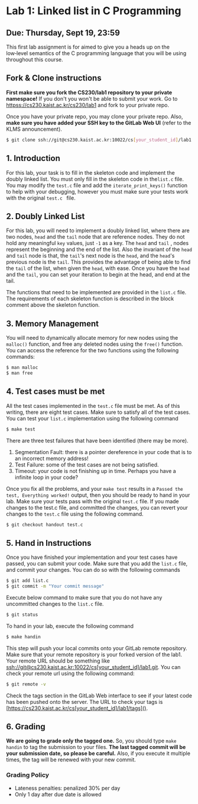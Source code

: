 # Lab 1: Linked list in C Programming

## Due: Thursday, Sept 19, 23:59

This first lab assignment is for aimed to give you a heads up on the low‑level semantics of the C programming language that you will be using throughout this course.

## Fork & Clone instructions

**First make sure you fork the CS230/lab1 repository to your private namespace!** If you don't you won't be able to submit your work. Go to [httpss://cs230.kaist.ac.kr/cs230/lab1](https://cs230.kaist.ac.kr/cs230/lab1) and fork to your private repo.

Once you have your private repo, you may clone your private repo. Also, **make sure you have added your SSH key to the GitLab Web UI** (refer to the KLMS announcement).

```sh
$ git clone ssh://git@cs230.kaist.ac.kr:10022/cs[your_student_id]/lab1.git
```

## 1. Introduction

For this lab, your task is to fill in the skeleton code and implement the doubly linked list. You must only fill in the skeleton code in the`list.c` file. You may modify the `test.c` file and add the `iterate_print_keys()` function to help with your debugging, however you must make sure your tests work with the original `test.c ` file.

## 2. Doubly Linked List

For this lab, you will need to implement a doubly linked list, where there are two nodes, `head` and the `tail` node that are reference nodes. They do not hold any meaningful `key` values, just `-1` as a key. The `head` and `tail` , nodes represent the beginning and the end of the list. Also the invariant of the `head` and `tail` node is that, the `tail`'s next node is the `head`, and the `head`'s previous node is the `tail`. This provides the advantage of being able to find the `tail` of the list, when given the `head`, with ease. Once you have the `head` and the `tail`, you can set your iteration to begin at the head, and end at the tail.

The functions that need to be implemented are provided in the `list.c` file. The requirements of each skeleton function is described in the block comment above the skeleton function.

## 3. Memory Management

You will need to dynamically allocate memory for new nodes using the `malloc()` function, and free any deleted nodes using the `free()` function.
You can access the reference for the two functions using the following commands:

```sh
$ man malloc
$ man free
```

## 4. Test cases must be met

All the test cases implemented in the `test.c` file must be met. As of this writing, there are eight test cases. Make sure to satisfy all of the test cases. You can test your `list.c` implementation using the following command

```sh
$ make test
```

There are three test failures that have been identified (there may be more).
1. Segmentation Fault: there is a pointer dereference in your code that is to an incorrect memory address!
2. Test Failure: some of the test cases are not being satisfied.
3. Timeout: your code is not finishing up in time. Perhaps you have a infinite loop in your code?

Once you fix all the problems, and your `make test` results in a `Passed the test, Everything worked!` output, then you should be ready to hand in your lab. Make sure your tests pass with the original `test.c` file. If you made changes to the test.c file, and committed the changes, you can revert your changes to the `test.c` file using the following command.
```sh
$ git checkout handout test.c
```

## 5. Hand in Instructions

Once you have finished your implementation and your test cases have passed, you can submit your code. Make sure that you add the `list.c` file, and commit your changes. You can do so with the following commands

```sh
$ git add list.c
$ git commit -m "Your commit message"
```

Execute below command to make sure that you do not have any uncommitted changes to the `list.c` file.

```sh
$ git status
```

To hand in your lab, execute the following command

```sh
$ make handin
```

This step will push your local commits onto your GitLab remote repository. Make sure that your remote repository is your forked version of the lab1. Your remote URL should be something like [ssh://git@cs230.kaist.ac.kr:10022/cs[your_student_id]/lab1.git](). You can check your remote url using the following command:

```sh
$ git remote -v
```

Check the tags section in the GitLab Web interface to see if your latest code has been pushed onto the server. The URL to check your tags is [https://cs230.kaist.ac.kr/cs[your_student_id]/lab1/tags](). 

## 6. Grading

**We are going to grade only the tagged one.** So, you should type `make handin` to tag the submission to your files. **The last tagged commit will be your submission date, so please be careful.** Also, if you execute it multiple times, the tag will be renewed with your new commit.

### Grading Policy

- Lateness penalties: penalized 30% per day
- Only 1 day after due date is allowed
